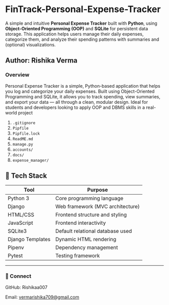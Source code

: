 # FinTrack-Personal-Expense-Tracker
A simple and intuitive **Personal Expense Tracker** built with **Python**, using **Object-Oriented Programming (OOP)** and **SQLite** for persistent data storage. This application helps users manage their daily expenses, categorize them, and analyze their spending patterns with summaries and (optional) visualizations.

## Author: Rishika Verma

### Overview
Personal Expense Tracker is a simple, Python-based application that helps you log and categorize your daily expenses. Built using Object-Oriented Programming and SQLite, it allows you to track spending, view summaries, and export your data — all through a clean, modular design. Ideal for students and developers looking to apply OOP and DBMS skills in a real-world project
1. `.gitignore`  
2. `Pipfile`  
3. `Pipfile.lock`  
4. `ReadME.md`  
5. `manage.py`  
6. `accounts/`  
7. `docs/`  
8. `expense_manager/`  

## 🧠 Tech Stack
| Tool            | Purpose                          |
|-----------------|----------------------------------|
| Python 3        | Core programming language        |
| Django          | Web framework (MVC architecture) |
| HTML/CSS        | Frontend structure and styling   |
| JavaScript      | Frontend interactivity           |
| SQLite3         | Default relational database used |
| Django Templates| Dynamic HTML rendering           |
| Pipenv          | Dependency management            |
| Pytest          | Testing framework                |




---
### 🔗 Connect

GitHub: Rishikaa007

Email: vermarishika709@gmail.com

